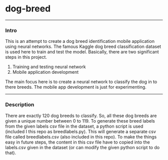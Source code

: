 # dog-breed
---

### Intro

This is an attempt to create a dog breed identification mobile application using neural networks. The famous Kaggle dog breed classification dataset is used here to train and test the model. Basically, there are two significant steps in this project.
1.  Training and testing neural network
2.  Mobile application development

The main focus here is to create a neural network to classify the dog in to there breeds. The mobile app development is just for experimenting. 

---

### Description

There are exactly 120 dog breeds to classify. So, all these dog breeds are given a unique number between 0 to 119. To generate these breed labels from the given labels csv file in the dataset, a python script is used (included I this repo as breedlabels.py). This will generate a separate csv file called breedlabels.csv (also included in this repo). To make the things easy in future steps, the content in this csv file have to copied into the labels.csv given in the dataset (or can modify the given python script to do that).

